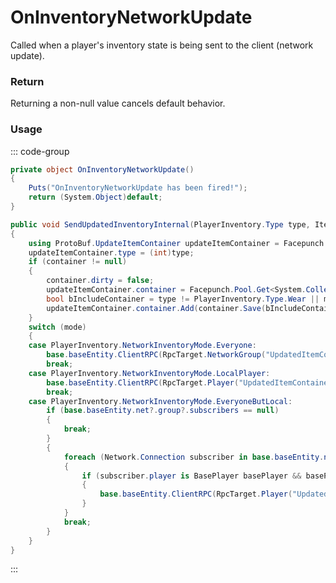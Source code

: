 # OnInventoryNetworkUpdate
<Badge type="info" text="Player"/><Badge type="danger" text="Carbon Compatible"/><Badge type="warning" text="Oxide Compatible"/>
Called when a player's inventory state is being sent to the client (network update).

### Return
Returning a non-null value cancels default behavior.

### Usage
::: code-group
```csharp [Example]
private object OnInventoryNetworkUpdate()
{
	Puts("OnInventoryNetworkUpdate has been fired!");
	return (System.Object)default;
}
```
```csharp [Source — Assembly-CSharp @ PlayerInventory]
public void SendUpdatedInventoryInternal(PlayerInventory.Type type, ItemContainer container, PlayerInventory.NetworkInventoryMode mode)
{
	using ProtoBuf.UpdateItemContainer updateItemContainer = Facepunch.Pool.Get<ProtoBuf.UpdateItemContainer>();
	updateItemContainer.type = (int)type;
	if (container != null)
	{
		container.dirty = false;
		updateItemContainer.container = Facepunch.Pool.Get<System.Collections.Generic.List<ProtoBuf.ItemContainer>>();
		bool bIncludeContainer = type != PlayerInventory.Type.Wear || mode == PlayerInventory.NetworkInventoryMode.LocalPlayer;
		updateItemContainer.container.Add(container.Save(bIncludeContainer));
	}
	switch (mode)
	{
	case PlayerInventory.NetworkInventoryMode.Everyone:
		base.baseEntity.ClientRPC(RpcTarget.NetworkGroup("UpdatedItemContainer"), updateItemContainer);
		break;
	case PlayerInventory.NetworkInventoryMode.LocalPlayer:
		base.baseEntity.ClientRPC(RpcTarget.Player("UpdatedItemContainer", base.baseEntity), updateItemContainer);
		break;
	case PlayerInventory.NetworkInventoryMode.EveryoneButLocal:
		if (base.baseEntity.net?.group?.subscribers == null)
		{
			break;
		}
		{
			foreach (Network.Connection subscriber in base.baseEntity.net.group.subscribers)
			{
				if (subscriber.player is BasePlayer basePlayer && basePlayer != base.baseEntity)
				{
					base.baseEntity.ClientRPC(RpcTarget.Player("UpdatedItemContainer", basePlayer), updateItemContainer);
				}
			}
			break;
		}
	}
}

```
:::
